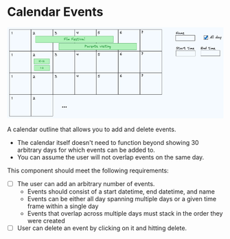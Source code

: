 # Calendar Events

![calendar](./calendar.png)

A calendar outline that allows you to add and delete events.

- The calendar itself doesn't need to function beyond showing 30 arbitrary days for which events can be added to.
- You can assume the user will not overlap events on the same day.

This component should meet the following requirements:

- [ ] The user can add an arbitrary number of events.
  - Events should consist of a start datetime, end datetime, and name
  - Events can be either all day spanning multiple days or a given time frame within a single day
  - Events that overlap across multiple days must stack in the order they were created
- [ ] User can delete an event by clicking on it and hitting delete.
